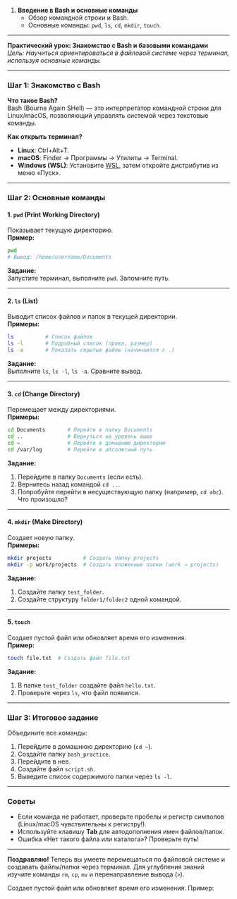 1. **Введение в Bash и основные команды**
   - Обзор командной строки и Bash.
   - Основные команды: `pwd`, `ls`, `cd`, `mkdir`, `touch`.

---

**Практический урок: Знакомство с Bash и базовыми командами**  
*Цель: Научиться ориентироваться в файловой системе через терминал, используя основные команды.*

---

### **Шаг 1: Знакомство с Bash**
**Что такое Bash?**  
Bash (Bourne Again SHell) — это интерпретатор командной строки для Linux/macOS, позволяющий управлять системой через текстовые команды.

**Как открыть терминал?**  
- **Linux**: Ctrl+Alt+T.  
- **macOS**: Finder → Программы → Утилиты → Terminal.  
- **Windows (WSL)**: Установите [WSL](https://learn.microsoft.com/ru-ru/windows/wsl/install), затем откройте дистрибутив из меню «Пуск».

---

### **Шаг 2: Основные команды**

#### **1. `pwd` (Print Working Directory)**  
Показывает текущую директорию.  
**Пример:**  
```bash
pwd
# Вывод: /home/username/Documents
```

**Задание:**  
Запустите терминал, выполните `pwd`. Запомните путь.

---

#### **2. `ls` (List)**  
Выводит список файлов и папок в текущей директории.  
**Примеры:**  
```bash
ls          # Список файлов
ls -l       # Подробный список (права, размер)
ls -a       # Показать скрытые файлы (начинаются с .)
```

**Задание:**  
Выполните `ls`, `ls -l`, `ls -a`. Сравните вывод.

---

#### **3. `cd` (Change Directory)**  
Перемещает между директориями.  
**Примеры:**  
```bash
cd Documents       # Перейти в папку Documents
cd ..              # Вернуться на уровень выше
cd ~               # Перейти в домашнюю директорию
cd /var/log        # Перейти в абсолютный путь
```

**Задание:**  
1. Перейдите в папку `Documents` (если есть).  
2. Вернитесь назад командой `cd ..`.  
3. Попробуйте перейти в несуществующую папку (например, `cd abc`). Что произошло?

---

#### **4. `mkdir` (Make Directory)**  
Создает новую папку.  
**Примеры:**  
```bash
mkdir projects          # Создать папку projects
mkdir -p work/projects  # Создать вложенные папки (work → projects)
```

**Задание:**  
1. Создайте папку `test_folder`.  
2. Создайте структуру `folder1/folder2` одной командой.

---

#### **5. `touch`**  
Создает пустой файл или обновляет время его изменения.  
**Пример:**  
```bash
touch file.txt  # Создать файл file.txt
```

**Задание:**  
1. В папке `test_folder` создайте файл `hello.txt`.  
2. Проверьте через `ls`, что файл появился.

---

### **Шаг 3: Итоговое задание**  
Объедините все команды:  
1. Перейдите в домашнюю директорию (`cd ~`).  
2. Создайте папку `bash_practice`.  
3. Перейдите в нее.  
4. Создайте файл `script.sh`.  
5. Выведите список содержимого папки через `ls -l`.

---

### **Советы**  
- Если команда не работает, проверьте пробелы и регистр символов (Linux/macOS чувствительны к регистру!).  
- Используйте клавишу **Tab** для автодополнения имен файлов/папок.  
- Ошибка «Нет такого файла или каталога»? Проверьте путь!

---

**Поздравляю!** Теперь вы умеете перемещаться по файловой системе и создавать файлы/папки через терминал. Для углубления знаний изучите команды `rm`, `cp`, `mv` и перенаправление вывода (`>`).


Создает пустой файл или обновляет время его изменения.
Пример: